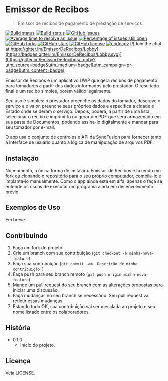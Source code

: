# Emissor de Recibos

> Emissor de recibos de pagamento de prestação de serviços

[![Build status](https://ci.appveyor.com/api/projects/status/aadue40mm5q6u8mk?svg=true)](https://ci.appveyor.com/project/joaosantana/recibos) [![Build status](https://ci.appveyor.com/api/projects/status/aadue40mm5q6u8mk/branch/develop?svg=true)](https://ci.appveyor.com/project/joaosantana/recibos/branch/develop) [![GitHub issues](https://img.shields.io/github/issues/joaosantana/Recibos.svg)](https://github.com/joaosantana/Recibos/issues) [![Average time to resolve an issue](http://isitmaintained.com/badge/resolution/joaosantana/Recibos.svg)](http://isitmaintained.com/project/joaosantana/Recibos "Average time to resolve an issue") [![Percentage of issues still open](http://isitmaintained.com/badge/open/joaosantana/Recibos.svg)](http://isitmaintained.com/project/joaosantana/Recibos "Percentage of issues still open") [![GitHub forks](https://img.shields.io/github/forks/joaosantana/Recibos.svg)](https://github.com/joaosantana/Recibos/network) [![GitHub stars](https://img.shields.io/github/stars/joaosantana/Recibos.svg)](https://github.com/joaosantana/Recibos/stargazers) [![GitHub license](https://img.shields.io/github/license/joaosantana/Recibos.svg)](https://github.com/joaosantana/Recibos/blob/develop/LICENSE) [![codecov](https://codecov.io/gh/joaosantana/Recibos/branch/develop/graph/badge.svg)](https://codecov.io/gh/joaosantana/Recibos) [![Join the chat at https://gitter.im/EmissorDeRecibos/Lobby](https://badges.gitter.im/EmissorDeRecibos/Lobby.svg)](https://gitter.im/EmissorDeRecibos/Lobby?utm_source=badge&utm_medium=badge&utm_campaign=pr-badge&utm_content=badge)

Emissor de Recibos é um aplicativo UWP que gera recibos de pagamento para tomadores a partir dos dados informados pelo prestador. O resultado final é um recibo simples, porém válido legalmente.

Seu uso é simples: o prestador preenche os dados do tomador, descreve o serviço e o valor, preenche seus próprios dados e especifica a cidade e Estado onde se deram o serviço. Depois, poderá, a partir de uma lista, selecionar o recibo e imprimi-lo ou gerar um PDF que será armazenado em sua pasta de Documentos, podendo assina-lo digitalmente e mandar para seu tomador por e-mail.

O app usa o conjunto de controles e API da SyncFusion para fornecer tanto a interface de usuário quanto a lógica de manipulação de arquivos PDF.

## Instalação

No momento, a única forma de instalar o Emissor de Recibos é fazendo um fork ou clonando o repositório para o seu próprio computador, compila-lo e implanta-lo manualmente. Como o app ainda está em alfa, apenas o faça se entende os riscos de executar um programa ainda em desenvolvimento prévio.

## Exemplos de Uso

Em breve.

## Contribuindo

1. Faça um fork do projeto.
2. Crie um branch com sua contribuição (`git checkout -b minha-nova-feature`)
3. Faça sua contribuição (`git commit -am 'Descrição de minha contribuição'`)
4. Faça push para seu branch remoto (`git push origin minha-nova-feature`)
5. Mande um pull request do seu branch com as alterações propostas para iniciar uma discussão.
6. Faça mudanças no seu branch se necessário. Seu pull request vai refletir essas mudanças.
7. Estando tudo OK, sua contribuição vai ser mesclada ao projeto e seu nome listado entre os colaboradores.

## História

- 0.1.0
  - Início do projeto.

## Licença

Veja [LICENSE](LICENSE).